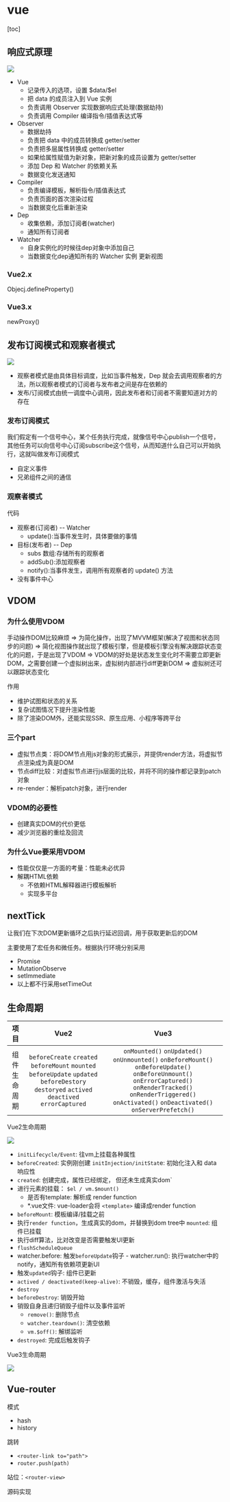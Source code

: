 # vue

[toc]

## 响应式原理

![ ](img/%E5%93%8D%E5%BA%94%E5%BC%8F%E5%8E%9F%E7%90%86.png)

- Vue
  - 记录传入的选项，设置 \$data/\$el
  - 把 data 的成员注入到 Vue 实例
  - 负责调用 Observer 实现数据响应式处理(数据劫持)
  - 负责调用 Compiler 编译指令/插值表达式等
- Observer
  - 数据劫持
  - 负责把 data 中的成员转换成 getter/setter
  - 负责把多层属性转换成 getter/setter
  - 如果给属性赋值为新对象，把新对象的成员设置为 getter/setter
  - 添加 Dep 和 Watcher 的依赖关系
  - 数据变化发送通知
- Compiler
  - 负责编译模板，解析指令/插值表达式
  - 负责页面的首次渲染过程
  - 当数据变化后重新渲染
- Dep
  - 收集依赖，添加订阅者(watcher)
  - 通知所有订阅者
- Watcher
  - 自身实例化的时候往dep对象中添加自己
  - 当数据变化dep通知所有的 Watcher 实例 更新视图

### Vue2.x

Objecj.defineProperty()

### Vue3.x

newProxy()

## 发布订阅模式和观察者模式

![ ](img/发布订阅-观察者.png)

- 观察者模式是由具体目标调度，比如当事件触发，Dep 就会去调用观察者的方法，所以观察者模式的订阅者与发布者之间是存在依赖的
- 发布/订阅模式由统一调度中心调用，因此发布者和订阅者不需要知道对方的存在

### 发布订阅模式

我们假定有一个信号中心，某个任务执行完成，就像信号中心publish一个信号，其他任务可以向信号中心订阅subscribe这个信号，从而知道什么自己可以开始执行，这就叫做发布订阅模式

- 自定义事件
- 兄弟组件之间的通信
  
### 观察者模式

代码

- 观察者(订阅者) -- Watcher
  - update():当事件发生时，具体要做的事情
- 目标(发布者) -- Dep
  - subs 数组:存储所有的观察者
  - addSub():添加观察者
  - notify():当事件发生，调用所有观察者的 update() 方法
- 没有事件中心

## VDOM

### 为什么使用VDOM

手动操作DOM比较麻烦 => 为简化操作，出现了MVVM框架(解决了视图和状态同步的问题) => 简化视图操作就出现了模板引擎，但是模板引擎没有解决跟踪状态变化的问题，于是出现了VDOM => VDOM的好处是状态发生变化时不需要立即更新DOM，之需要创建一个虚拟树出来，虚拟树内部进行diff更新DOM => 虚拟树还可以跟踪状态变化

作用

- 维护试图和状态的关系
- 复杂试图情况下提升渲染性能
- 除了渲染DOM外，还能实现SSR、原生应用、小程序等跨平台
  
### 三个part

- 虚拟节点类：将DOM节点用js对象的形式展示，并提供render方法，将虚拟节点渲染成为真是DOM
- 节点diff比较：对虚拟节点进行js层面的比较，并将不同的操作都记录到patch对象
- re-render：解析patch对象，进行render

### VDOM的必要性

- 创建真实DOM的代价更低
- 减少浏览器的重绘及回流

### 为什么Vue要采用VDOM

- 性能仅仅是一方面的考量：性能未必优异
- 解耦HTML依赖
  - 不依赖HTML解释器进行模板解析
  - 实现多平台

## nextTick

让我们在下次DOM更新循环之后执行延迟回调，用于获取更新后的DOM

主要使用了宏任务和微任务。根据执行环境分别采用

- Promise
- MutationObserve
- setImmediate
- 以上都不行采用setTimeOut

## 生命周期

|项目|Vue2|Vue3|
|:---:|:---:|:---:|
|组件生命周期|`beforeCreate` `created` `beforeMount` `mounted` `beforeUpdate` `updated` `beforeDestory` `destoryed` `actived` `deactived` `errorCaptured`|`onMounted()` `onUpdated()` `onUnmounted()` `onBeforeMount()` `onBeforeUpdate()` `onBeforeUnmount()` `onErrorCaptured()` `onRenderTracked()` `onRenderTriggered()` `onActivated()` `onDeactivated()` `onServerPrefetch()`|

Vue2生命周期

![ ](img/vue2-%E7%94%9F%E5%91%BD%E5%91%A8%E6%9C%9F.png)

- `initLifecycle/Event`: 往vm上挂载各种属性
- `beforeCreated`: 实例刚创建
`initInjection/initStat`e: 初始化注入和 data 响应性
- `created`: 创建完成，属性已经绑定， 但还未生成真实dom`
- 进行元素的挂载： `$el / vm.$mount()`
  - 是否有template: 解析成 render function
  - *.vue文件: vue-loader会将 `<template>` 编译成render function
- `beforeMount`: 模板编译/挂载之前
- 执行`render function`，生成真实的dom，并替换到dom tree中
`mounted`: 组件已挂载
- 执行diff算法，比对改变是否需要触发UI更新
- `flushScheduleQueue`
- watcher.before: 触发`beforeUpdate`钩子 - watcher.run(): 执行watcher中的 notify，通知所有依赖项更新UI
- 触发`updated`钩子: 组件已更新
- `actived / deactivated(keep-alive)`: 不销毁，缓存，组件激活与失活
- `destroy`
- `beforeDestroy`: 销毁开始
- 销毁自身且递归销毁子组件以及事件监听
  - `remove()`: 删除节点
  - `watcher.teardown()`: 清空依赖
  - `vm.$off()`: 解绑监听
- `destroyed`: 完成后触发钩子

Vue3生命周期

![ ](img/vue3-%E7%94%9F%E5%91%BD%E5%91%A8%E6%9C%9F.png)

## Vue-router

模式

- hash
- history

跳转

- `<router-link to="path">`
- `router.push(path)`

站位：`<router-view>`

源码实现
